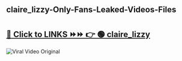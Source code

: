 
 ## claire_lizzy-Only-Fans-Leaked-Videos-Files

# <h2><a href="https://mediaupload.pro?claire_lizzy">🔗 Click to LINKS ⏩⏩ 👉 🟢 claire_lizzy </a></h2>

<a href="https://mediaupload.pro?claire_lizzy" rel="nofollow" data-target="animated-image.originalLink"><img src="https://i.ibb.co.com/xMMVF88/686577567.gif" alt="Viral Video Original" style="max-width: 100%; display: inline-block;" data-target="animated-image.originalImage"></a>